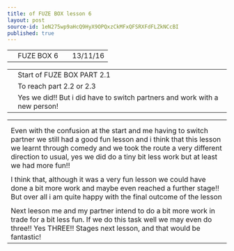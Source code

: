 ```yaml
---
title: of FUZE BOX lesson 6
layout: post
source-id: 1eN275wp9aHcQ9HyX9OPQxzCkMFxQFSRXFdFLZkNCcBI
published: true
---
```

<table>
  <tr>
    <td></td>
    <td>FUZE BOX 6</td>
    <td></td>
    <td>13/11/16</td>
  </tr>
</table>


<table>
  <tr>
    <td></td>
    <td>Start of FUZE BOX PART 2.1</td>
  </tr>
  <tr>
    <td></td>
    <td>To reach part 2.2 or 2.3</td>
  </tr>
  <tr>
    <td></td>
    <td>Yes we did!! But i did have to switch partners and work with a new person!</td>
  </tr>
</table>


<table>
  <tr>
    <td></td>
  </tr>
  <tr>
    <td></td>
  </tr>
  <tr>
    <td>Even with the confusion at the start and me having to switch partner we still had a good fun lesson and i think that this lesson we learnt through comedy and we took the route a very different direction to usual, yes we did do a tiny bit less work but at least we had more fun!!</td>
  </tr>
  <tr>
    <td></td>
  </tr>
  <tr>
    <td>I think that, although it was a very fun lesson we could have done a bit more work and maybe even reached a further stage!! But over all i am quite happy with the final outcome of the lesson</td>
  </tr>
  <tr>
    <td></td>
  </tr>
  <tr>
    <td>Next leeson me and my partner intend to do a bit more work in trade for a bit less fun.
If we do this task well we may even do three!! Yes THREE!! Stages next lesson, and that would be fantastic!
</td>
  </tr>
</table>


